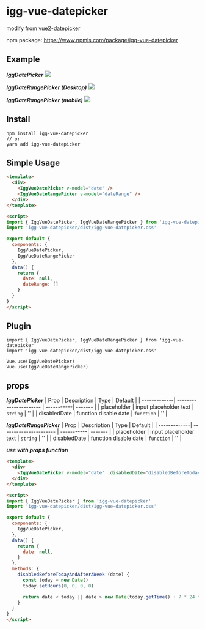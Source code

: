# igg-vue-datepicker
modify from [vue2-datepicker](https://github.com/mengxiong10/vue2-datepicker)

npm package: https://www.npmjs.com/package/igg-vue-datepicker

## Example
***IggDatePicker***
![](https://i.postimg.cc/wB7CCM44/Igg-Date-Picker.png)

***IggDateRangePicker (Desktop)***
![](https://i.postimg.cc/kXTh79b0/Igg-Date-Range-Picker-Desktop.png)

***IggDateRangePicker (mobile)***
![](https://i.postimg.cc/0jX2sj1t/Igg-Date-Range-Picker-Mobile.png)

## Install
```
npm install igg-vue-datepicker
// or
yarn add igg-vue-datepicker
```

## Simple Usage
```html
<template>
  <div>
    <IggVueDatePicker v-model="date" />
    <IggVueDateRangePicker v-model="dateRange" />
  </div>
</template>

<script>
import { IggVueDatePicker, IggVueDateRangePicker } from 'igg-vue-datepicker'
import 'igg-vue-datepicker/dist/igg-vue-datepicker.css'

export default {
  components: {
    IggVueDatePicker,
    IggVueDateRangePicker
  },
  data() {
    return {
      date: null,
      dateRange: []
    }
  }
}
</script>
```

## Plugin
```
import { IggVueDatePicker, IggVueDateRangePicker } from 'igg-vue-datepicker'
import 'igg-vue-datepicker/dist/igg-vue-datepicker.css'

Vue.use(IggVueDatePicker)
Vue.use(IggVueDateRangePicker)
```

## props
***IggDatePicker***
| Prop         | Description            | Type       | Default |
| -------------| ---------------------- | -----------| ------- |
| placeholder  | input placeholder text | `string`   | ''      |
| disabledDate | function disable date  | `function` | ''      |

***IggDateRangePicker***
| Prop         | Description            | Type       | Default |
| -------------| ---------------------- | -----------| ------- |
| placeholder  | input placeholder text | `string`   | ''      |
| disabledDate | function disable date  | `function` | ''      |

***use with props function***
```html
<template>
  <div>
    <IggVueDatePicker v-model="date" :disabledDate="disabledBeforeTodayAndAfterAWeek" />
  </div>
</template>

<script>
import { IggVueDatePicker } from 'igg-vue-datepicker'
import 'igg-vue-datepicker/dist/igg-vue-datepicker.css'

export default {
  components: {
    IggVueDatePicker,
  },
  data() {
    return {
      date: null,
    }
  },
  methods: {
    disabledBeforeTodayAndAfterAWeek (date) {
      const today = new Date()
      today.setHours(0, 0, 0, 0)

      return date < today || date > new Date(today.getTime() + 7 * 24 * 3600 * 1000)
    }
  }
}
</script>
```